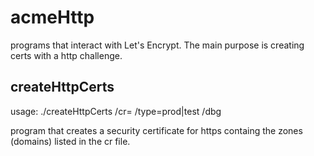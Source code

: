 # acmeHttp

programs that interact with Let's Encrypt.
The main purpose is creating certs with a http challenge.


## createHttpCerts
usage: ./createHttpCerts /cr=<crlist> /type=prod|test /dbg

program that creates a security certificate for https containg the zones (domains) listed in the cr file.


